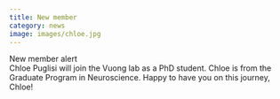 ```yaml
---
title: New member
category: news
image: images/chloe.jpg
---
```


<i class="fas fa-exclamation-triangle"></i> New member alert <i class="fas fa-exclamation-triangle"></i>  
Chloe Puglisi will join the Vuong lab as a PhD student. Chloe is from the Graduate Program in Neuroscience. Happy to have you on this journey, Chloe!